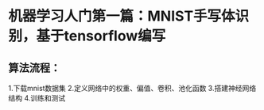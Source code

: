 机器学习人门第一篇：MNIST手写体识别，基于tensorflow编写
============================================================
算法流程：
---
1.下载mnist数据集
2.定义网络中的权重、偏值、卷积、池化函数
3.搭建神经网络结构
4.训练和测试
